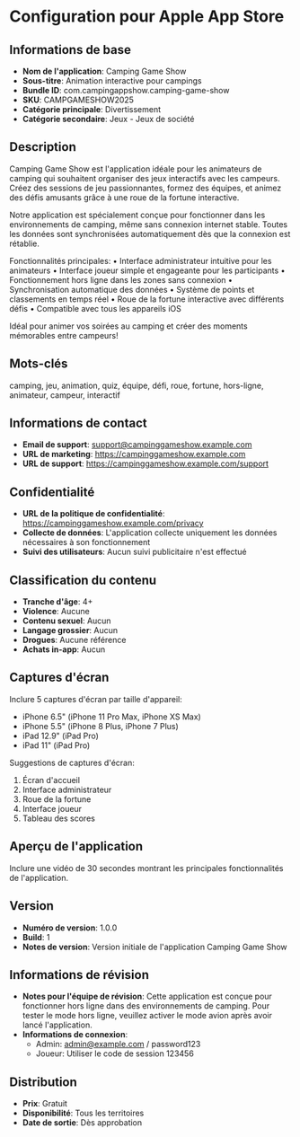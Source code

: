 # Configuration pour Apple App Store

## Informations de base
- **Nom de l'application**: Camping Game Show
- **Sous-titre**: Animation interactive pour campings
- **Bundle ID**: com.campingappshow.camping-game-show
- **SKU**: CAMPGAMESHOW2025
- **Catégorie principale**: Divertissement
- **Catégorie secondaire**: Jeux - Jeux de société

## Description
Camping Game Show est l'application idéale pour les animateurs de camping qui souhaitent organiser des jeux interactifs avec les campeurs. Créez des sessions de jeu passionnantes, formez des équipes, et animez des défis amusants grâce à une roue de la fortune interactive.

Notre application est spécialement conçue pour fonctionner dans les environnements de camping, même sans connexion internet stable. Toutes les données sont synchronisées automatiquement dès que la connexion est rétablie.

Fonctionnalités principales:
• Interface administrateur intuitive pour les animateurs
• Interface joueur simple et engageante pour les participants
• Fonctionnement hors ligne dans les zones sans connexion
• Synchronisation automatique des données
• Système de points et classements en temps réel
• Roue de la fortune interactive avec différents défis
• Compatible avec tous les appareils iOS

Idéal pour animer vos soirées au camping et créer des moments mémorables entre campeurs!

## Mots-clés
camping, jeu, animation, quiz, équipe, défi, roue, fortune, hors-ligne, animateur, campeur, interactif

## Informations de contact
- **Email de support**: support@campinggameshow.example.com
- **URL de marketing**: https://campinggameshow.example.com
- **URL de support**: https://campinggameshow.example.com/support

## Confidentialité
- **URL de la politique de confidentialité**: https://campinggameshow.example.com/privacy
- **Collecte de données**: L'application collecte uniquement les données nécessaires à son fonctionnement
- **Suivi des utilisateurs**: Aucun suivi publicitaire n'est effectué

## Classification du contenu
- **Tranche d'âge**: 4+
- **Violence**: Aucune
- **Contenu sexuel**: Aucun
- **Langage grossier**: Aucun
- **Drogues**: Aucune référence
- **Achats in-app**: Aucun

## Captures d'écran
Inclure 5 captures d'écran par taille d'appareil:
- iPhone 6.5" (iPhone 11 Pro Max, iPhone XS Max)
- iPhone 5.5" (iPhone 8 Plus, iPhone 7 Plus)
- iPad 12.9" (iPad Pro)
- iPad 11" (iPad Pro)

Suggestions de captures d'écran:
1. Écran d'accueil
2. Interface administrateur
3. Roue de la fortune
4. Interface joueur
5. Tableau des scores

## Aperçu de l'application
Inclure une vidéo de 30 secondes montrant les principales fonctionnalités de l'application.

## Version
- **Numéro de version**: 1.0.0
- **Build**: 1
- **Notes de version**: Version initiale de l'application Camping Game Show

## Informations de révision
- **Notes pour l'équipe de révision**: Cette application est conçue pour fonctionner hors ligne dans des environnements de camping. Pour tester le mode hors ligne, veuillez activer le mode avion après avoir lancé l'application.
- **Informations de connexion**: 
  * Admin: admin@example.com / password123
  * Joueur: Utiliser le code de session 123456

## Distribution
- **Prix**: Gratuit
- **Disponibilité**: Tous les territoires
- **Date de sortie**: Dès approbation
